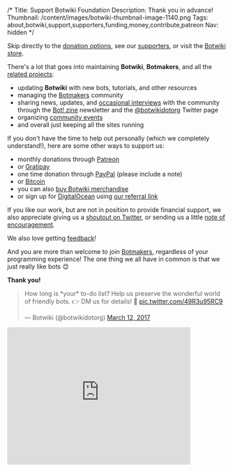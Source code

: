 /*
Title: Support Botwiki Foundation
Description: Thank you in advance!
Thumbnail: /content/images/botwiki-thumbnail-image-1140.png
Tags: about,botwiki,support,supporters,funding,money,contribute,patreon
Nav: hidden
*/

<div class="note">
  <p>
    Skip directly to the <a href="#donation-options">donation options</a>, see our <a href="/about/supporters">supporters</a>, or visit the <a href="/merch">Botwiki store</a>.
  </p>
</div>

There's a lot that goes into maintaining **Botwiki**, **Botmakers**, and all the [related projects](/projects):

- updating **Botwiki** with new bots, tutorials, and other resources
- managing the [Botmakers](https://botmakers.org/) community
- sharing news, updates, and [occasional interviews](https://botwiki.org/tag/interview/) with the community through the [Bot! zine](https://botzine.org/) newsletter and the [@botwikidotorg](https://twitter.com/botwikidotorg) Twitter page
- organizing [community events](/events/#official-botwiki-events)
- and overall just keeping all the sites running

<div id="donation-options">
  <p>If you don't have the time to help out personally (which we completely understand!), here are some other ways to support us:</p>
</div>

- monthly donations through [Patreon](https://www.patreon.com/botwiki)
- or [Gratipay](https://gratipay.com/botwiki-org/)
- one time donation through [PayPal](https://www.paypal.me/stefanbohacek) (please include a note)
- or [Bitcoin](bitcoin:18WDyJFShLcLVCRyiEm3MijbCsBjcxG4mH?amount=0.025&label=Botwiki)
- you can also [buy Botwiki merchandise](/merch/)
- or sign up for [DigitalOcean](https://www.digitalocean.com/) using [our referral link](https://www.digitalocean.com/?refcode=9e279abc3337)

If you like our work, but are not in position to provide financial support, we also appreciate giving us a [shoutout on Twitter](https://twitter.com/intent/tweet?source=https://botwiki.org/about/support&text=Support%20Botwiki,%20Botmakers.org,%20and%20the%20Bot!%20zine%20newsletter%20https://botwiki.org/about/support&via=botwikidotorg), or sending us a little [note of encouragement](mailto:stefan@botwiki.org?cc=v@veronicabelmont.com).

We also love getting [feedback](/about/surveys)!

And you are more than welcome to join [Botmakers](https://botmakers.org/), regardless of your programming experience! The one thing we all have in common is that we just really like bots 😊


**Thank you!**

<blockquote class="twitter-tweet" data-lang="en"><p lang="en" dir="ltr">How long is *your* to-do list? Help us preserve the wonderful world of friendly bots. 👉 DM us for details! 🙇 <a href="https://t.co/49R3u95RC9">pic.twitter.com/49R3u95RC9</a></p>&mdash; Botwiki (@botwikidotorg) <a href="https://twitter.com/botwikidotorg/status/840921277770661888">March 12, 2017</a></blockquote>


<div class="video-background">
  <div class="video-wrapper"><iframe width="420" height="315" src="https://www.youtube.com/embed/9UCWvcJAy6k" frameborder="0" allowfullscreen></iframe>
  </div>
</div>

<script async src="//platform.twitter.com/widgets.js" charset="utf-8"></script>
